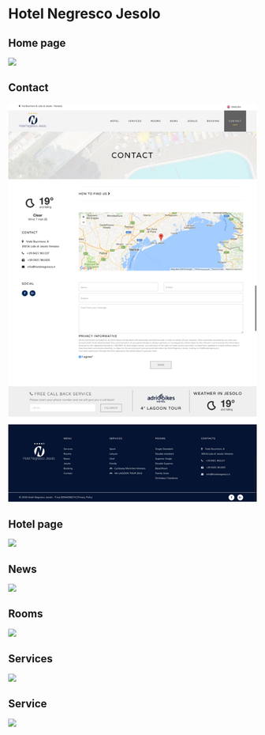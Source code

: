 # Hotel Negresco Jesolo

## Home page
![](home.png)

## Contact
![](contact.png)

## Hotel page
![](hotel.png)

## News
![](news.png)

## Rooms
![](rooms.png)

## Services
![](services.png)

## Service
![](service.png)